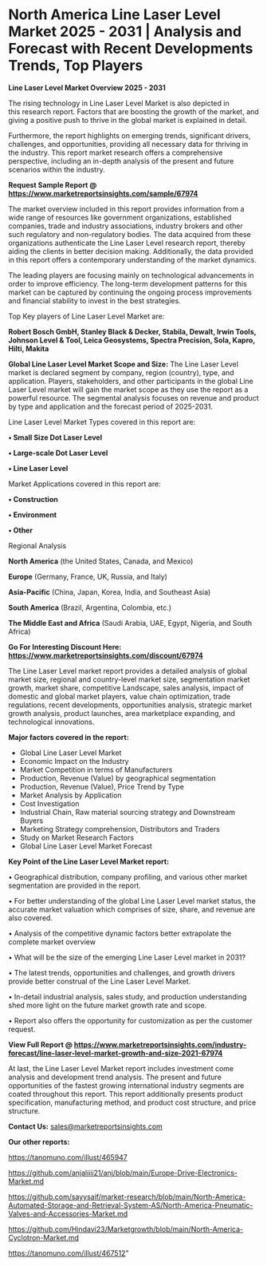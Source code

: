 # North America Line Laser Level Market 2025 - 2031 | Analysis and Forecast with Recent Developments Trends, Top Players

<Strong> Line Laser Level Market Overview 2025 - 2031</strong>

The rising technology in Line Laser Level Market is also depicted in this research report. Factors that are boosting the growth of the market, and giving a positive push to thrive in the global market is explained in detail.

Furthermore, the report highlights on emerging trends, significant drivers, challenges, and opportunities, providing all necessary data for thriving in the industry. This report market research offers a comprehensive perspective, including an in-depth analysis of the present and future scenarios within the industry.

<strong>Request Sample Report @ <a href=https://www.marketreportsinsights.com/sample/67974>https://www.marketreportsinsights.com/sample/67974</a></strong>

The market overview included in this report provides information from a wide range of resources like government organizations, established companies, trade and industry associations, industry brokers and other such regulatory and non-regulatory bodies. The data acquired from these organizations authenticate the Line Laser Level research report, thereby aiding the clients in better decision making. Additionally, the data provided in this report offers a contemporary understanding of the market dynamics.

The leading players are focusing mainly on technological advancements in order to improve efficiency. The long-term development patterns for this market can be captured by continuing the ongoing process improvements and financial stability to invest in the best strategies.

Top Key players of Line Laser Level Market are:

<strong>Robert Bosch GmbH, Stanley Black & Decker, Stabila, Dewalt, Irwin Tools, Johnson Level & Tool, Leica Geosystems, Spectra Precision, Sola, Kapro, Hilti, Makita</strong>

<strong><b>Global Line Laser Level Market Scope and Size:</b></strong>
The Line Laser Level market is declared segment by company, region (country), type, and application. Players, stakeholders, and other participants in the global Line Laser Level market will gain the market scope as they use the report as a powerful resource. The segmental analysis focuses on revenue and product by type and application and the forecast period of 2025-2031.

Line Laser Level Market Types covered in this report are:

<strong>• Small Size Dot Laser Level

• Large-scale Dot Laser Level

• Line Laser Level</strong>

Market Applications covered in this report are:

<strong>• Construction

• Environment

• Other</strong> 

Regional Analysis

<strong>North America</strong> (the United States, Canada, and Mexico)

<strong>Europe</strong> (Germany, France, UK, Russia, and Italy)

<strong>Asia-Pacific</strong> (China, Japan, Korea, India, and Southeast Asia)

<strong>South America</strong> (Brazil, Argentina, Colombia, etc.)

<strong>The Middle East and Africa</strong> (Saudi Arabia, UAE, Egypt, Nigeria, and South Africa)

<strong>Go For Interesting Discount Here: <a href=https://www.marketreportsinsights.com/discount/67974>https://www.marketreportsinsights.com/discount/67974</a></strong>

The Line Laser Level market report provides a detailed analysis of global market size, regional and country-level market size, segmentation market growth, market share, competitive Landscape, sales analysis, impact of domestic and global market players, value chain optimization, trade regulations, recent developments, opportunities analysis, strategic market growth analysis, product launches, area marketplace expanding, and technological innovations.

<strong><b>Major factors covered in the report:</b></strong>
<ul>
  <li>Global Line Laser Level Market </li>
  <li>Economic Impact on the Industry</li>
  <li>Market Competition in terms of Manufacturers</li>
  <li>Production, Revenue (Value) by geographical segmentation</li>
  <li>Production, Revenue (Value), Price Trend by Type</li>
  <li>Market Analysis by Application</li>
  <li>Cost Investigation</li>
  <li>Industrial Chain, Raw material sourcing strategy and Downstream Buyers</li>
  <li>Marketing Strategy comprehension, Distributors and Traders</li>
  <li>Study on Market Research Factors</li>
  <li>Global Line Laser Level Market Forecast</li>
</ul>

<strong><b>Key Point of the Line Laser Level Market report:</b></strong>

• Geographical distribution, company profiling, and various other market segmentation are provided in the report.

• For better understanding of the global Line Laser Level market status, the accurate market valuation which comprises of size, share, and revenue are also covered.

• Analysis of the competitive dynamic factors better extrapolate the complete market overview

• What will be the size of the emerging Line Laser Level market in 2031?

• The latest trends, opportunities and challenges, and growth drivers provide better construal of the Line Laser Level Market.

• In-detail industrial analysis, sales study, and production understanding shed more light on the future market growth rate and scope.

• Report also offers the opportunity for customization as per the customer request.

<strong><b>View Full Report @ <a href=https://www.marketreportsinsights.com/industry-forecast/line-laser-level-market-growth-and-size-2021-67974>https://www.marketreportsinsights.com/industry-forecast/line-laser-level-market-growth-and-size-2021-67974</a></b></strong>


At last, the Line Laser Level Market report includes investment come analysis and development trend analysis. The present and future opportunities of the fastest growing international industry segments are coated throughout this report. This report additionally presents product specification, manufacturing method, and product cost structure, and price structure.

<strong>Contact Us:</strong>
sales@marketreportsinsights.com

<strong>Our other reports:</strong>

<a href=https://tanomuno.com/illust/465947>https://tanomuno.com/illust/465947</a>

<a href=https://github.com/anjaliiii21/anj/blob/main/Europe-Drive-Electronics-Market.md>https://github.com/anjaliiii21/anj/blob/main/Europe-Drive-Electronics-Market.md</a>

<a href=https://github.com/sayysaif/market-research/blob/main/North-America-Automated-Storage-and-Retrieval-System-AS/North-America-Pneumatic-Valves-and-Accessories-Market.md>https://github.com/sayysaif/market-research/blob/main/North-America-Automated-Storage-and-Retrieval-System-AS/North-America-Pneumatic-Valves-and-Accessories-Market.md</a>

<a href=https://github.com/Hindavi23/Marketgrowth/blob/main/North-America-Cyclotron-Market.md>https://github.com/Hindavi23/Marketgrowth/blob/main/North-America-Cyclotron-Market.md</a>

<a href=https://tanomuno.com/illust/467512>https://tanomuno.com/illust/467512</a>"
